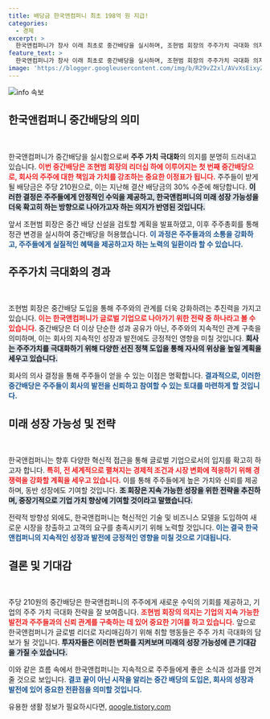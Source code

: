 ```yaml
---
title: 배당금 한국앤컴퍼니 최초 198억 원 지급!
categories:
  - 경제
excerpt: >
  한국앤컴퍼니가 창사 이래 최초로 중간배당을 실시하며, 조현범 회장의 주주가치 극대화 의지를 실현합니다. 주당 210원이 지급되며, 앞으로 글로벌 기업으로서의 입지를 다질 계획입니다. 클릭해 자세한 내용을 확인하세요!
feature_text: >
  한국앤컴퍼니가 창사 이래 최초로 중간배당을 실시하며, 조현범 회장의 주주가치 극대화 의지를 실현합니다. 주당 210원이 지급되며, 앞으로 글로벌 기업으로서의 입지를 다질 계획입니다. 클릭해 자세한 내용을 확인하세요!
image: 'https://blogger.googleusercontent.com/img/b/R29vZ2xl/AVvXsEixyZcFfHzMRdzZMjFBmAUKJYCLCGyLL1o632UiGVXcaFdKo_bkvkuCioo0uUKlGfBVcT3P84aROyZIXSBEx3Aw5nCQ3pTgDom1WDC4m8eifvWiAmWEEVb4x6G_l8C0QH225ldMjyaFvpxGEBGNO37VmDTDMHGhJPq73UglMfDca1-0aw/s1600/blogspot.png'
---
```


<p><img src="https://blogger.googleusercontent.com/img/b/R29vZ2xl/AVvXsEixyZcFfHzMRdzZMjFBmAUKJYCLCGyLL1o632UiGVXcaFdKo_bkvkuCioo0uUKlGfBVcT3P84aROyZIXSBEx3Aw5nCQ3pTgDom1WDC4m8eifvWiAmWEEVb4x6G_l8C0QH225ldMjyaFvpxGEBGNO37VmDTDMHGhJPq73UglMfDca1-0aw/s1600/blogspot.png" alt="info 속보" /></p>

<h2 data-ke-size="size26">한국앤컴퍼니 중간배당의 의미</h2>

<p data-ke-size="size16">&nbsp;</p>

<p>한국앤컴퍼니가 중간배당을 실시함으로써 <strong>주주 가치 극대화</strong>의 의지를 분명히 드러내고 있습니다. <b><span style="color: #ee2323;">이번 중간배당은 조현범 회장의 리더십 하에 이루어지는 첫 번째 중간배당으로, 회사의 주주에 대한 책임과 가치를 강조하는 중요한 이정표가 됩니다.</span></b> 주주들이 받게 될 배당금은 주당 210원으로, 이는 지난해 결산 배당금의 30% 수준에 해당합니다. <b><span style="background-color: #21538527;">이러한 결정은 주주들에게 안정적인 수익을 제공하고, 한국앤컴퍼니의 미래 성장 가능성을 더욱 확고히 하는 방향으로 나아가고자 하는 의지가 반영된 것입니다.</span></b></p>

<p>앞서 조현범 회장은 중간 배당 신설을 검토할 계획을 발표하였고, 이후 주주총회를 통해 정관 변경을 실시하여 중간배당을 허용했습니다. <b><span style="color: #1a5490;">이 과정은 주주들과의 소통을 강화하고, 주주들에게 실질적인 혜택을 제공하고자 하는 노력의 일환이라 할 수 있습니다.</span></b></p>

<h2 data-ke-size="size26">주주가치 극대화의 경과</h2>

<p data-ke-size="size16">&nbsp;</p>

<p>조현범 회장은 중간배당 도입을 통해 주주와의 관계를 더욱 강화하려는 추진력을 가지고 있습니다. <b><span style="color: #ee2323;">이는 한국앤컴퍼니가 글로벌 기업으로 나아가기 위한 전략 중 하나라고 볼 수 있습니다.</span></b> 중간배당은 더 이상 단순한 성과 공유가 아닌, 주주와의 지속적인 관계 구축을 의미하며, 이는 회사의 지속적인 성장과 발전에도 긍정적인 영향을 미칠 것입니다. <b><span style="background-color: #21538527;">회사는 주주가치를 극대화하기 위해 다양한 선진 정책 도입을 통해 자사의 위상을 높일 계획을 세우고 있습니다.</span></b></p>

<p>회사의 의사 결정을 통해 주주들이 얻을 수 있는 이점은 명확합니다. <b><span style="color: #1a5490;">결과적으로, 이러한 중간배당은 주주들이 회사의 발전을 신뢰하고 참여할 수 있는 토대를 마련하게 할 것입니다.</span></b></p>

<h2 data-ke-size="size26">미래 성장 가능성 및 전략</h2>

<p data-ke-size="size16">&nbsp;</p>

<p>한국앤컴퍼니는 향후 다양한 혁신적 접근을 통해 글로벌 기업으로서의 입지를 확고히 하고자 합니다. <b><span style="color: #ee2323;">특히, 전 세계적으로 펼쳐지는 경제적 조건과 시장 변화에 적응하기 위해 경쟁력을 강화할 계획을 세우고 있습니다.</span></b> 이를 통해 주주들에게 높은 가치와 신뢰를 제공하며, 동반 성장에도 기여할 것입니다. <b><span style="background-color: #21538527;">조 회장은 지속 가능한 성장을 위한 전략을 추진하며, 중장기적으로 기업 가치 향상에 기여할 것이라고 말했습니다.</span></b></p>

<p>전략적 방향성 외에도, 한국앤컴퍼니는 혁신적인 기술 및 비즈니스 모델을 도입하여 새로운 시장을 창출하고 고객의 요구를 충족시키기 위해 노력할 것입니다. <b><span style="color: #1a5490;">이는 결국 한국앤컴퍼니의 지속적인 성장과 발전에 긍정적인 영향을 미칠 것으로 기대됩니다.</span></b></p>

<h2 data-ke-size="size26">결론 및 기대감</h2>

<p data-ke-size="size16">&nbsp;</p>

<p>주당 210원의 중간배당은 한국앤컴퍼니의 주주에게 새로운 수익의 기회를 제공하고, 기업의 주주 가치 극대화 전략을 잘 보여줍니다. <b><span style="color: #ee2323;">조현범 회장의 의지는 기업의 지속 가능한 발전과 주주들과의 신뢰 관계를 구축하는 데 있어 중요한 기여를 하고 있습니다.</span></b> 앞으로 한국앤컴퍼니가 글로벌 리더로 자리매김하기 위해 취할 행동들은 주주 가치 극대화의 담보가 될 것입니다. <b><span style="background-color: #21538527;">투자자들은 이러한 변화를 지켜보며 미래의 성장 가능성에 큰 기대감을 가질 수 있습니다.</span></b> </p>

<p>이와 같은 흐름 속에서 한국앤컴퍼니는 지속적으로 주주들에게 좋은 소식과 성과를 안겨줄 것으로 보입니다. <b><span style="color: #1a5490;">결코 끝이 아닌 시작을 알리는 중간 배당의 도입은, 회사의 성장과 발전에 있어 중요한 전환점을 의미할 것입니다.</span></b></p>
유용한 생활 정보가 필요하시다면, <a href="https://qoogle.tistory.com" rel="dofollow">qoogle.tistory.com</a>


